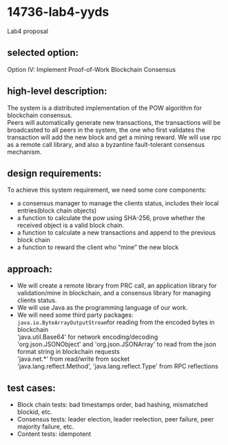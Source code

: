 # 14736-lab4-yyds
Lab4 proposal

## selected option:
Option IV: Implement Proof-of-Work Blockchain Consensus
## high-level description:
The system is a distributed implementation of the POW algorithm for blockchain consensus.  
Peers will automatically generate new transactions, the transactions will be broadcasted to all peers in the system, the one who first validates the transaction will add the new block and get a mining reward.
We will use rpc as a remote call library, and also a byzantine fault-tolerant consensus mechanism.
## design requirements:
To achieve this system requirement, we need some core components:
* a consensus manager to manage the clients status, includes their local entries(block chain objects)
* a function to calculate the pow using SHA-256, prove whether the received object is a valid block chain.
* a function to calculate a new transactions and append to the previous block chain
* a function to reward the client who “mine” the new block
## approach:
* We will create a remote library from PRC call, an application library for validation/mine in blockchain, and a consensus library for managing clients status.
* We will use Java as the programming language of our work. 
* We will need some third party packages:  
`java.io.ByteArrayOutputStream`for reading from the encoded bytes in blockchain  
'java.util.Base64' for network encoding/decoding  
'org.json.JSONObject' and 'org.json.JSONArray' to read from the json format string in blockchain requests  
'java.net.*' from read/write from socket  
'java.lang.reflect.Method', 'java.lang.reflect.Type' from RPC reflections  
## test cases:
* Block chain tests: bad timestamps order, bad hashing, mismatched blockid, etc.
* Consensus tests: leader election, leader reelection, peer failure, peer majority failure, etc.
* Content tests: idempotent



